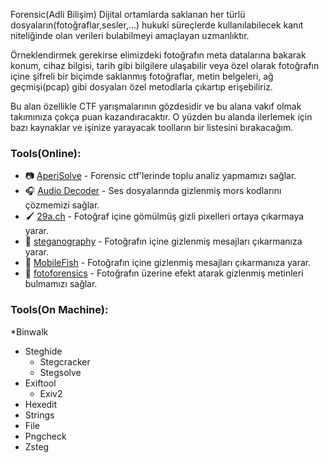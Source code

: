 
Forensic(Adli Bilişim) Dijital ortamlarda saklanan her türlü dosyaların(fotoğraflar,sesler,...) hukuki süreçlerde kullanılabilecek kanıt niteliğinde olan verileri bulabilmeyi amaçlayan uzmanlıktır.

Örneklendirmek gerekirse elimizdeki fotoğrafın meta datalarına bakarak konum, cihaz bilgisi, tarih gibi bilgilere ulaşabilir veya özel olarak fotoğrafın içine şifreli bir biçimde saklanmış fotoğraflar, metin belgeleri, ağ geçmişi(pcap) gibi dosyaları özel metodlarla çıkartıp erişebiliriz.

Bu alan özellikle CTF yarışmalarının gözdesidir ve bu alana vakıf olmak takımınıza çokça puan kazandıracaktır. O yüzden bu alanda ilerlemek için bazı kaynaklar ve işinize yarayacak toolların bir listesini bırakacağım.






### Tools(Online):
 - 📷 [AperiSolve](https://www.aperisolve.com/) - Forensic ctf'lerinde toplu analiz yapmamızı sağlar.
 - 🎧 [Audio Decoder](https://morsecode.world/international/decoder/audio-decoder-adaptive.html) - Ses dosyalarında gizlenmiş mors kodlarını çözmemizi sağlar.
 - 🖌️ [29a.ch](https://29a.ch/photo-forensics/#pca) - Fotoğraf içine gömülmüş gizli pixelleri ortaya çıkarmaya yarar.
 - 📝 [steganography](https://stylesuxx.github.io/steganography/) - Fotoğrafın içine gizlenmiş mesajları çıkarmanıza yarar.
 - 📝 [MobileFish](https://www.mobilefish.com/services/steganography/steganography.php) - Fotoğrafın içine gizlenmiş mesajları çıkarmanıza yarar.
 - 📝 [fotoforensics](https://fotoforensics.com/) - Fotoğrafın üzerine efekt atarak gizlenmiş metinleri bulmamızı sağlar.

### Tools(On Machine):
 *Binwalk
 * Steghide
   * Stegcracker
   * Stegsolve
 * Exiftool
   * Exiv2
 * Hexedit
 * Strings
 * File
 * Pngcheck
 * Zsteg
